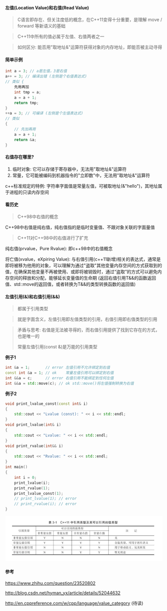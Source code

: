 #### 左值(Location Value)和右值(Read Value)

>   C语言即存在、但关注度低的概念，在C++11变得十分重要，是理解 move / forward 等新语义的基础

>   C++11中所有的值必属于左值、右值两者之一

>   如何区分: 能否用"取地址&"运算符获得对象的内存地址，即能否被主动寻得



#### 简单示例

```c++
int a = 3; // a是左值，3是右值
a++ = 3; // 编译出错 (左侧是个右值表达式)
// 类似 {
    先用再加
    int tmp = a;
    a = a + 1;
    return tmp;
}
++a = 3; // 可编译 (左侧是个左值表达式)
// 类似
{
    // 先加再用
    a = a + 1;
    return &a;
}
```



#### 右值存在哪里?

1.  临时对象: 它可以存储于寄存器中，无法用"取地址&"运算符
2.  常量，它可能被编码到机器指令的"立即数"中，无法用"取地址&"运算符

c++标准规定的特例: 字符串字面值是常量左值，可被取地址(&"hello")，其地址属于进程的只读内存空间



#### 看历史

>   C++98中右值的概念

C++98中右值是纯右值，纯右值指的是临时变量值、不跟对象关联的字面量值

>   C++11对C++98中的右值进行了扩充

纯右值(prvalue，Pure Rvalue): 即c++98中的右值概念

将亡值(xvalue，eXpiring Value): 与右值引用(c++11新增)相关的表达式，通常是即将被移为他用的对象，可以理解为通过"盗取"其他变量内存空间的方式获取到的值，在确保其他变量不再被使用、或即将被销毁时，通过“盗取”的方式可以避免内存空间的释放和分配，能够延长变量值的生命期 (返回右值引用T&&的函数返回值、std::move的返回值，或者转换为T&&的类型转换函数的返回值)



#### 左值引用(&)和右值引用(&&)

>   都属于引用类型

>   就是字面含义，左值引用即左值类型的引用，右值引用即右值类型的引用

>   矛盾与思考: 右值是无法被寻得的，而右值引用提供了找到它存在的方式，也是唯一的
>
>   常量左值引用(const &)是万能的引用类型

**例子1**

```c++
int &a = 1;       // error 左值引用不允许绑定到右值
const int &a = 1; // ok    常量左值引用可以绑定到右值
int &&a = c;      // error 右值引用不能绑定到任何左值
int &&a = std::move(c); // ok std::move()将左值强制转换为右值
```

**例子2**

```c++
void print_lvalue_const(const int& i)
{
    std::cout << "Lvalue (const): " << i << std::endl;
}
void print_lvalue(int& i)
{
    std::cout << "Lvalue: " << i << std::endl;
}
void print_rvalue(int&& i)
{
    std::cout << "Rvalue: " << i << std::endl;
}
int main()
{
    int i = 0;
    print_lvalue(i);
    print_rvalue(1);
    print_lvalue_const(1);
    // print_lvalue(1); // error
    // print_rvalue(i); // error
}
```



![](../assets/c++_Lvalue_Rvalue)

#### 参考

https://www.zhihu.com/question/23520802

http://blog.csdn.net/hyman_yx/article/details/52044632

http://en.cppreference.com/w/cpp/language/value_category (待读)






